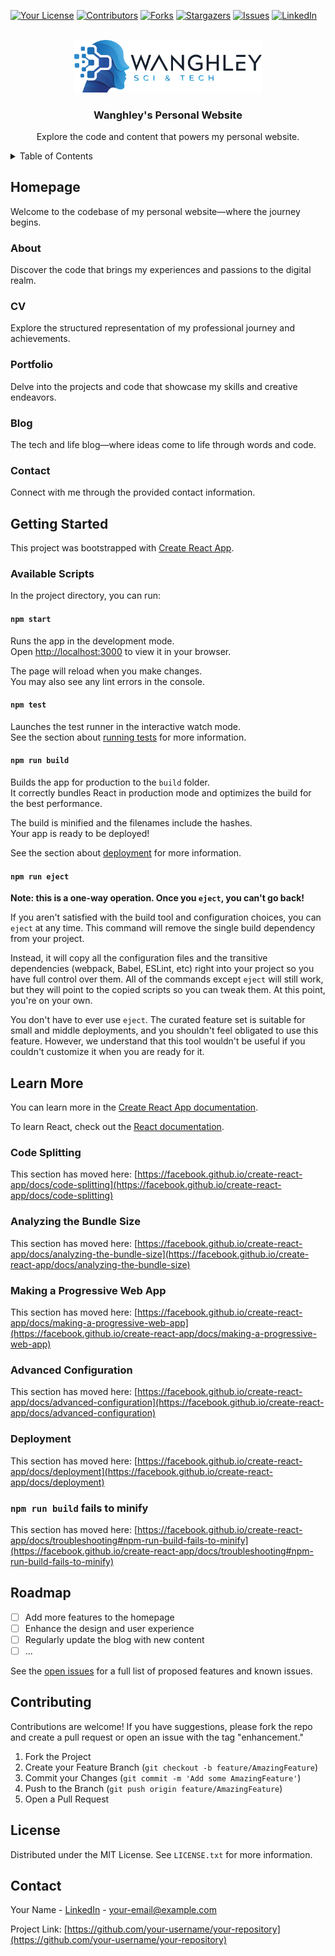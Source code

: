 <!-- Welcome to My Personal Website Repository -->

<a name="readme-top"></a>

<!-- PROJECT SHIELDS -->
[![Your License](https://img.shields.io/github/license/wanghley/wanghley.com.svg?style=for-the-badge)](your-license-url)
[![Contributors](https://img.shields.io/github/contributors/wanghley/wanghley.com.svg?style=for-the-badge)](your-contributors-url)
[![Forks](https://img.shields.io/github/forks/wanghley/wanghley.com.svg?style=for-the-badge)](your-forks-url)
[![Stargazers](https://img.shields.io/github/stars/wanghley/wanghley.com.svg?style=for-the-badge)](your-stargazers-url)
[![Issues](https://img.shields.io/github/issues/wanghley/wanghley.com.svg?style=for-the-badge)](your-issues-url)
[![LinkedIn](https://img.shields.io/badge/-LinkedIn-black.svg?style=for-the-badge&logo=linkedin&colorB=555)](your-linkedin-url)

<!-- PROJECT LOGO -->
<br />
<div align="center">
  <img src="src/assets/logo-colorful.png" alt="Logo" width="300">
  <h3 align="center">Wanghley's Personal Website</h3>
  <p align="center">
    Explore the code and content that powers my personal website.
  </p>
</div>

<!-- TABLE OF CONTENTS -->
<details>
  <summary>Table of Contents</summary>
  <ol>
    <li><a href="#homepage">Homepage</a></li>
    <li><a href="#about">About</a></li>
    <li><a href="#cv">CV</a></li>
    <li><a href="#portfolio">Portfolio</a></li>
    <li><a href="#blog">Blog</a></li>
    <li><a href="#contact">Contact</a></li>
  </ol>
</details>

<!-- HOMEPAGE -->
## Homepage

Welcome to the codebase of my personal website—where the journey begins.

### About

Discover the code that brings my experiences and passions to the digital realm.

### CV

Explore the structured representation of my professional journey and achievements.

### Portfolio

Delve into the projects and code that showcase my skills and creative endeavors.

### Blog

The tech and life blog—where ideas come to life through words and code.

### Contact

Connect with me through the provided contact information.

<!-- GETTING STARTED -->
## Getting Started

This project was bootstrapped with [Create React App](https://github.com/facebook/create-react-app).

### Available Scripts

In the project directory, you can run:

#### `npm start`

Runs the app in the development mode.\
Open [http://localhost:3000](http://localhost:3000) to view it in your browser.

The page will reload when you make changes.\
You may also see any lint errors in the console.

#### `npm test`

Launches the test runner in the interactive watch mode.\
See the section about [running tests](https://facebook.github.io/create-react-app/docs/running-tests) for more information.

#### `npm run build`

Builds the app for production to the `build` folder.\
It correctly bundles React in production mode and optimizes the build for the best performance.

The build is minified and the filenames include the hashes.\
Your app is ready to be deployed!

See the section about [deployment](https://facebook.github.io/create-react-app/docs/deployment) for more information.

#### `npm run eject`

**Note: this is a one-way operation. Once you `eject`, you can't go back!**

If you aren't satisfied with the build tool and configuration choices, you can `eject` at any time. This command will remove the single build dependency from your project.

Instead, it will copy all the configuration files and the transitive dependencies (webpack, Babel, ESLint, etc) right into your project so you have full control over them. All of the commands except `eject` will still work, but they will point to the copied scripts so you can tweak them. At this point, you're on your own.

You don't have to ever use `eject`. The curated feature set is suitable for small and middle deployments, and you shouldn't feel obligated to use this feature. However, we understand that this tool wouldn't be useful if you couldn't customize it when you are ready for it.

<!-- LEARN MORE -->
## Learn More

You can learn more in the [Create React App documentation](https://facebook.github.io/create-react-app/docs/getting-started).

To learn React, check out the [React documentation](https://reactjs.org/).

### Code Splitting

This section has moved here: [https://facebook.github.io/create-react-app/docs/code-splitting](https://facebook.github.io/create-react-app/docs/code-splitting)

### Analyzing the Bundle Size

This section has moved here: [https://facebook.github.io/create-react-app/docs/analyzing-the-bundle-size](https://facebook.github.io/create-react-app/docs/analyzing-the-bundle-size)

### Making a Progressive Web App

This section has moved here: [https://facebook.github.io/create-react-app/docs/making-a-progressive-web-app](https://facebook.github.io/create-react-app/docs/making-a-progressive-web-app)

### Advanced Configuration

This section has moved here: [https://facebook.github.io/create-react-app/docs/advanced-configuration](https://facebook.github.io/create-react-app/docs/advanced-configuration)

### Deployment

This section has moved here: [https://facebook.github.io/create-react-app/docs/deployment](https://facebook.github.io/create-react-app/docs/deployment)

### `npm run build` fails to minify

This section has moved here: [https://facebook.github.io/create-react-app/docs/troubleshooting#npm-run-build-fails-to-minify](https://facebook.github.io/create-react-app/docs/troubleshooting#npm-run-build-fails-to-minify)

<!-- ROADMAP -->
## Roadmap

- [ ] Add more features to the homepage
- [ ] Enhance the design and user experience
- [ ] Regularly update the blog with new content
- [ ] ...

See the [open issues](your-issues-url) for a full list of proposed features and known issues.

<!-- CONTRIBUTING -->
## Contributing

Contributions are welcome! If you have suggestions, please fork the repo and create a pull request or open an issue with the tag "enhancement."

1. Fork the Project
2. Create your Feature Branch (`git checkout -b feature/AmazingFeature`)
3. Commit your Changes (`git commit -m 'Add some AmazingFeature'`)
4. Push to the Branch (`git push origin feature/AmazingFeature`)
5. Open a Pull Request

<!-- LICENSE -->
## License

Distributed under the MIT License. See `LICENSE.txt` for more information.

<!-- CONTACT -->
## Contact

Your Name - [LinkedIn](your-linkedin-url) - your-email@example.com

Project Link: [https://github.com/your-username/your-repository](https://github.com/your-username/your-repository)

<!-- ACKNOWLEDGMENTS -->
##

